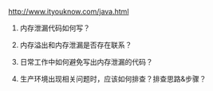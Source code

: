 http://www.ityouknow.com/java.html


1. 内存泄漏代码如何写？

2. 内存溢出和内存泄漏是否存在联系？

3. 日常工作中如何避免写出内存泄漏的代码？

4. 生产环境出现相关问题时，应该如何排查？排查思路&步骤？